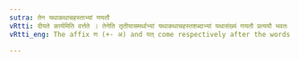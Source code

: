 ```yaml
---
sutra: तेन यथाकथाचहस्ताभ्यां णयतौ
vRtti: दीयते कार्यमिति वर्त्तते । तेनेति तृतीयासमर्थाभ्यां यथाकथाचहस्तशब्दाभ्यां यथासंख्यं णयतौ प्रत्ययौ भवतः ॥
vRtti_eng: The affix ण (+- अ) and यत् come respectively after the words _yatha_-_katha_-_cha_, and _hasta_, being in the third case in construction, having the sense of what is 'given or is done in this way or with this'.

---
```

